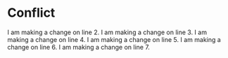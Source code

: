 # Conflict
I am making a change on line 2.
I am making a change on line 3.
I am making a change on line 4.
I am making a change on line 5.
I am making a change on line 6.
I am making a change on line 7.
